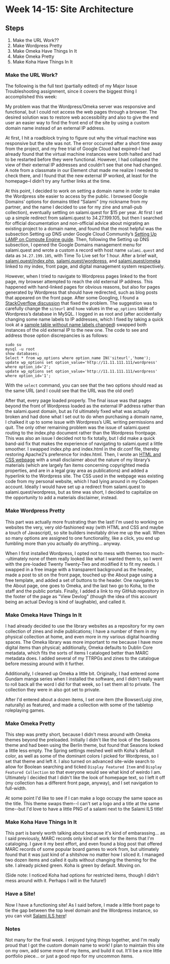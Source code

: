 # Week 14-15: Site Architecture

## Steps
1. Make the URL Work??
2. Make Wordpress Pretty
3. Make Omeka Have Things In It
4. Make Omeka Pretty
5. Make Koha Have Things In It

### Make the URL Work?

The following is the full text (partially edited) of my Major Issue 
Troubleshooting assignment, since it covers the biggest thing I accomplished 
this week:

My problem was that the Wordpress/Omeka server was responsive and functional, but I could not access the web pages through a browser. 
The desired solution was to restore web accessibility and also to give the end user an easier way to find the front end of the site by using a custom domain name instead of an external 
IP address.

At first, I hit a roadblock trying to figure out why the virtual machine was responsive but the site was not. 
The error occurred after a short time away from the project, and my free trial of Google Cloud had expired–I had already found that the virtual machine 
instances were both halted and had to be restarted before they were functional. However, I had collapsed the view of their external IP addresses and couldn’t 
see that one had changed. A note from a classmate in our Element chat made me realize I needed to check there, and I found that the new external IP worked, at least 
for the homepage–I didn’t try any further links at the time.

At this point, I decided to work on setting a domain name in order to make the Wordpress site easier to access by the public. 
I browsed Google Domains’ options for domains titled “Salami” (my nickname from my partner, and the name I decided to use for my zine and small-pub collection), 
eventually settling on salami.quest for $15 per year. At first I set up a simple redirect from salami.quest to 34.27.199.105, but then I searched for official 
documentation and non-official advice about migrating an existing project to a domain name, and found that the most helpful was the subsection Setting up DNS under 
Google Cloud Community’s [Setting Up LAMP on Compute Engine guide](https://cloud.google.com/community/tutorials/setting-up-lamp). Then, following the Setting up DNS subsection, I 
opened the Google Domains management menu for salami.quest and wrote a custom `A` record with host name `salami.quest` and data as `34.27.199.105`, with Time To Live set for 1 hour. 
After a brief wait, [salami.quest/index.php](http://salami.quest/index.php), [salami.quest/wordpress](http://salami.quest/wordpress), and [salami.quest/omeka](http://salami.quest/omeka) linked to my index,
 front page, and digital management system respectively.
 
However, when I tried to navigate to Wordpress pages linked to the front page, my browser attempted to reach the old external IP address. 
This happened with hand-linked pages for obvious reasons, but also for pages generated by Wordpress that should have redirected, such as blog posts that appeared on the front page. 
After some Googling, I found a [StackOverflow discussion](https://stackoverflow.com/questions/535534/wordpress-host-ip-changed) that fixed the problem. The suggestion was to carefully 
change the `siteurl` and `home` values in the `wp_options` table of Wordpress’s database in MySQL. I logged in as root and (after accidentally changing some name labels to IP addresses, 
which I fixed by taking a quick look at a [sample table without name labels changed](https://wp-staging.com/docs/the-wordpress-database-structure/)) swapped both instances of the old 
external IP to the new one. The code to see and address those option 
discrepancies is as follows:

```
sudo su
mysql -u root
show databases;
Select * from wp_options where option_name IN('siteurl','home'); 
update wp_options set option_value='http://11.11.111.111/wordpress' where option_id='2';
update wp_options set option_value='http://11.11.111.111/wordpress' where option_id='1';
```

With the `select` command, you can see that the two options should read as the same URL (and I could see that the URL was the old one!)

After that, every page loaded properly. The final issue was that pages beyond the front of Wordpress loaded as the external IP address rather than the salami.quest domain, 
but as I’d ultimately fixed what was actually broken and had done what I set out to do when purchasing a domain name, I chalked it up to some issue with Wordpress’s URL writing 
permissions and quit.
The only other remaining problem was the issue of salami.quest routing to the index.php document rather than the Wordpress frontpage. 
This was also an issue I decided not to fix totally, but I did make a quick band-aid fix that makes the experience of navigating to salami.quest a little smoother. 
I swapped index.php and index.html in the dir.conf file, thereby restoring Apache2’s preference for index.html. Then, I wrote an [HTML and CSS webpage](http://salami.quest) with a small 
disclaimer about the nature of my library’s materials (which are largely fan items concerning copyrighted media properties, and are in a legal gray area as publications) 
and added a hyperlink to the Wordpress site. The CSS used in the webpage was existing code from my personal website, which I had lying around in my Codepen account. 
Ideally I would have set up a redirect from salami.quest to salami.quest/wordpress, but as time was short, I decided to capitalize on the opportunity to add a materials disclaimer, 
instead.

### Make Wordpress Pretty

This part was actually more frustrating than the last! I'm used to working on websites the very, very old-fashioned way (with HTML and CSS and maybe a touch of Javascript), so site 
builders inevitably drive me up the wall. When so many options are assigned to one functionality, like a click, you end up fumbling more than you actually do anything... anyway.

When I first installed Wordpress, I opted not to mess with themes too much--ultimately none of them really looked like what I wanted them to, so I went with the pre-loaded Twenty 
Twenty-Two and modified it to fit my needs. I swapped in a free image with a transparent background as the header, made a post to sit on the front page, touched up the About page
 using a free template, and added a set of buttons to the header. One navigates to the About page, one goes to Omeka, and the last two go to Koha, to the staff and the public portals. 
Finally, I added a link to my GitHub repository in the footer of the page as "View Devlog" (though the idea of this account being an actual Devlog is kind of laughable), and called it.

### Make Omeka Have Things In It

I had already decided to use the library websites as a repository for my own collection of zines and indie publications; I have a number of them in my physical collection at home, and 
even more in my various digital hoarding spaces. The Omeka library was more important to me because I have more digital items than physical; additionally, Omeka defaults to Dublin 
Core metadata, which fits the sorts of items I cataloged better than MARC metadata does. I added several of my TTRPGs and zines to the catalogue before messing around with it further.

Additionally, I cleaned up Omeka a little bit. Originally, I had entered some Gundam manga series when I installed the software, and I didn't really want to roll back all the word I did 
for that week, so I set them all to private. The collection they were in also got set to private.

After I'd entered about a dozen items, I set one item (the Bowser/Luigi zine, naturally) as featured, and made a collection with some of the tabletop roleplaying games.

### Make Omeka Pretty

This step was pretty short, because I didn't mess around with Omeka themes beyond the preloaded. Initially I didn't like the look of the Seasons theme and had been using the Berlin theme,
 but found that Seasons looked a little less empty. The Spring settings meshed well with Koha's default color, as well as some of the dominant colors I picked for Wordpress, so 
I set that theme and left it. I also turned on advanced site-wide search to allow for Boolean searching and ticked `Display Featured Item` and `Display Featured Collection` so that 
everyone would see what kind of weirdo I am. Ultimately I decided that I didn't like the look of homepage text, so I left it off (my collection has a different front page, anyway), and 
I set navigation to full-width. 

At some point I'd like to see if I can make a logo occupy the same space as the title. This theme swaps them--I can't set a logo and a title at the same time--but I'd love to have a little 
PNG of a salami next to the Salami ILS title!

### Make Koha Have Things In It

This part is barely worth talking about because it's kind of embarassing... as I said previously, MARC records only kind of work for the items that I'm cataloging. I gave it my best 
effort, and even found a blog post that offered MARC records of some popular board games to work from, but ultimately found that it was just kind of a shitshow no matter how I 
sliced it. I managed two dozen items and called it quits without changing the theming for the site. I already picked green. Koha is green by default. Moving on.

(Side note: I noticed Koha had options for restricted items, though I didn't mess around with it. Perhaps I will in the future!)

### Have a Site!

Now I have a functioning site! As I said before, I made a little front page to tie the gap between the top level domain and the Wordpress instance, so you can visit [Salami ILS here](http://salami.quest)!

### Notes

Not many for the final week. I enjoyed tying things together, and I'm really proud that I got the custom domain name to work! I plan to maintain this site on my own, add some more of my 
items, and build it out. It'll be a nice little portfolio piece... or just a good repo for my uncommon items.
